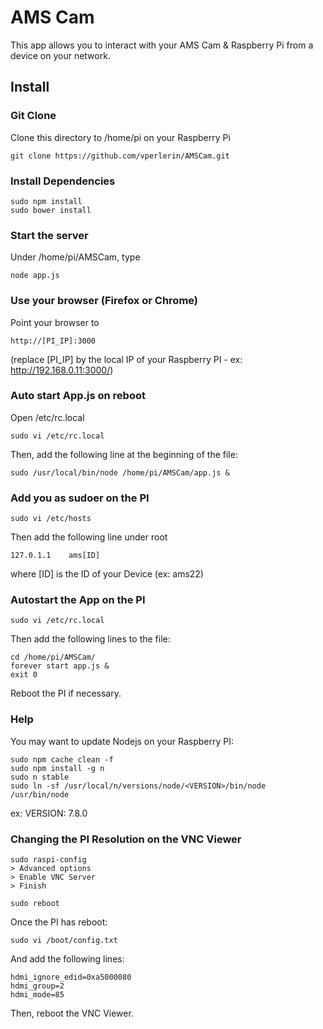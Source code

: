 # AMS Cam

This app allows you to interact with your AMS Cam & Raspberry Pi from a device on your network.

## Install


### Git Clone
Clone this directory to /home/pi  on your Raspberry Pi
```
git clone https://github.com/vperlerin/AMSCam.git
```

### Install Dependencies 
```
sudo npm install 
sudo bower install
```
   
### Start the server
Under /home/pi/AMSCam, type
```
node app.js
```

### Use your browser (Firefox or Chrome)
Point your browser to 
```
http://[PI_IP]:3000
```
(replace [PI_IP] by the local IP of your Raspberry PI - ex: http://192.168.0.11:3000/)

### Auto start App.js on reboot
Open /etc/rc.local
```
sudo vi /etc/rc.local
```
Then, add the following line at the beginning of the file:
```
sudo /usr/local/bin/node /home/pi/AMSCam/app.js &
```

### Add you as sudoer on the PI
```
sudo vi /etc/hosts
```
Then add the following line under root
```
127.0.1.1    ams[ID]
```
where [ID] is the ID of your Device (ex: ams22)


### Autostart the App on the PI
```
sudo vi /etc/rc.local

```
Then add the following lines to the file:
```
cd /home/pi/AMSCam/
forever start app.js &
exit 0

```
Reboot the PI if necessary.


### Help
You may want to update Nodejs on your Raspberry PI:
```
sudo npm cache clean -f
sudo npm install -g n
sudo n stable
sudo ln -sf /usr/local/n/versions/node/<VERSION>/bin/node /usr/bin/node 
```
ex: VERSION: 7.8.0


### Changing the PI Resolution on the VNC Viewer
```
sudo raspi-config
> Advanced options
> Enable VNC Server
> Finish
```

```
sudo reboot
```

Once the PI has reboot:
```
sudo vi /boot/config.txt
```

And add the following lines:
```
hdmi_ignore_edid=0xa5000080
hdmi_group=2
hdmi_mode=85
```

Then, reboot the VNC Viewer. 

